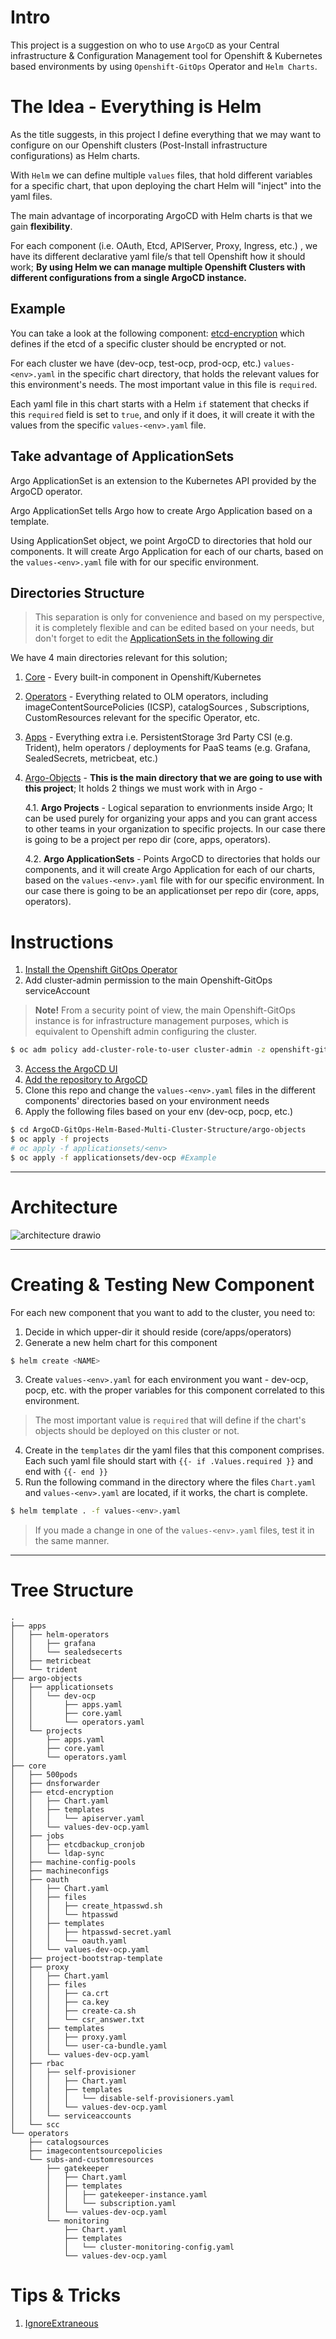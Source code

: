 # Intro
This project is a suggestion on who to use `ArgoCD` as your Central infrastructure & Configuration Management tool for Openshift & Kubernetes based environments by using `Openshift-GitOps` Operator and `Helm Charts`.

# The Idea - Everything is Helm
As the title suggests, in this project I define everything that we may want to configure on our Openshift clusters (Post-Install infrastructure configurations) as Helm charts. 

With `Helm` we can define multiple `values` files, that hold different variables for a specific chart, that upon deploying the chart Helm will "inject" into the yaml files.

The main advantage of incorporating ArgoCD with Helm charts is that we gain **flexibility**.

For each component (i.e. OAuth, Etcd, APIServer, Proxy, Ingress, etc.) , we have its different declarative yaml file/s that tell Openshift how it should work; **By using Helm we can manage multiple Openshift Clusters with different configurations from a single ArgoCD instance.**

## Example
You can take a look at the following component: [etcd-encryption](https://github.com/tommeramber/ArgoCD-GitOps-Helm-Based-Multi-Cluster-Structure/tree/main/core/etcd-encryption) which defines if the etcd of a specific cluster should be encrypted or not.

For each cluster we have (dev-ocp, test-ocp, prod-ocp, etc.) `values-<env>.yaml` in the specific chart directory, that holds the relevant values for this environment's needs. The most important value in this file is `required`.

Each yaml file in this chart starts with a Helm `if` statement that checks if this `required` field is set to `true`, and only if it does, it will create it with the values from the specific `values-<env>.yaml` file.

## Take advantage of ApplicationSets
Argo ApplicationSet is an extension to the Kubernetes API provided by the ArgoCD operator.

Argo ApplicationSet tells Argo how to create Argo Application based on a template.

Using ApplicationSet object, we point ArgoCD to directories that hold our components. It will create Argo Application for each of our charts, based on the `values-<env>.yaml` file with for our specific environment.

## Directories Structure 
> This separation is only for convenience and based on my perspective, it is completely flexible and can be edited based on your needs, but don't forget to edit the [ApplicationSets in the following dir](https://github.com/tommeramber/ArgoCD-GitOps-Helm-Based-Multi-Cluster-Structure/tree/main/argo-objects/applicationsets)

We have 4 main directories relevant for this solution;
1. [Core](https://github.com/tommeramber/ArgoCD-GitOps-Helm-Based-Multi-Cluster-Structure/tree/main/core) - Every built-in component in Openshift/Kubernetes 
2. [Operators](https://github.com/tommeramber/ArgoCD-GitOps-Helm-Based-Multi-Cluster-Structure/tree/main/operators) - Everything related to OLM operators, including imageContentSourcePolicies (ICSP), catalogSources , Subscriptions, CustomResources relevant for the specific Operator, etc. 
3. [Apps](https://github.com/tommeramber/ArgoCD-GitOps-Helm-Based-Multi-Cluster-Structure/tree/main/apps) - Everything extra i.e. PersistentStorage 3rd Party CSI (e.g. Trident), helm operators / deployments for PaaS teams (e.g. Grafana, SealedSecrets, metricbeat, etc.)
4. [Argo-Objects](https://github.com/tommeramber/ArgoCD-GitOps-Helm-Based-Multi-Cluster-Structure/tree/main/argo-objects) - **This is the main directory that we are going to use with this project**; It holds 2 things we must work with in Argo - 

   4.1. **Argo Projects** - Logical separation to envrionments inside Argo; It can be used purely for organizing your apps and you can grant access to other teams in your organization to specific projects. In our case there is going to be a project per repo dir (core, apps, operators).
   
   4.2. **Argo ApplicationSets** - Points ArgoCD to directories that holds our components, and it will create Argo Application for each of our charts, based on the `values-<env>.yaml` file with for our specific environment. In our case there is going to be an applicationset per repo dir (core, apps, operators).


# Instructions 
1. [Install the Openshift GitOps Operator](https://github.com/tommeramber/ArgoCD-GitOps-Helm-Based-Multi-Cluster-Structure/tree/main/docs/InstallOperator)
2. Add cluster-admin permission to the main Openshift-GitOps serviceAccount
> **Note!** From a security point of view, the main Openshift-GitOps instance is for infrastructure management purposes, which is equivalent to Openshift admin configuring the cluster.
```bash
$ oc adm policy add-cluster-role-to-user cluster-admin -z openshift-gitops-argocd-application-controller -n openshift-gitops
```
3. [Access the ArgoCD UI](https://github.com/tommeramber/ArgoCD-GitOps-Helm-Based-Multi-Cluster-Structure/tree/main/docs/LoginToArgo)
4. [Add the repository to ArgoCD](https://github.com/tommeramber/ArgoCD-GitOps-Helm-Based-Multi-Cluster-Structure/tree/main/docs/AddRepoToArgo)
5. Clone this repo and change the `values-<env>.yaml` files in the different components' directories based on your environment needs
6. Apply the following files based on your env (dev-ocp, pocp, etc.)
```bash
$ cd ArgoCD-GitOps-Helm-Based-Multi-Cluster-Structure/argo-objects
$ oc apply -f projects
# oc apply -f applicationsets/<env> 
$ oc apply -f applicationsets/dev-ocp #Example
```
---

# Architecture 
![architecture drawio](https://user-images.githubusercontent.com/60185557/169005408-61517f0c-eec3-451f-9497-8bce42122b44.png)

---

# Creating & Testing New Component
For each new component that you want to add to the cluster, you need to:
1. Decide in which upper-dir it should reside (core/apps/operators)
2. Generate a new helm chart for this component
```bash
$ helm create <NAME>
```
3. Create `values-<env>.yaml` for each environment you want - dev-ocp, pocp, etc. with the proper variables for this component correlated to this environment.
> The most important value is `required` that will define if the chart's objects should be deployed on this cluster or not.
4. Create in the `templates` dir the yaml files that this component comprises. Each such yaml file should start with `{{- if .Values.required }}` and end with `{{- end }}`
5. Run the following command in the directory where the files `Chart.yaml` and `values-<env>.yaml` are located, if it works, the chart is complete.
```bash
$ helm template . -f values-<env>.yaml
```
> If you made a change in one of the `values-<env>.yaml` files, test it in the same manner.

---

# Tree Structure
```
.
├── apps
│   ├── helm-operators
│   │   ├── grafana
│   │   └── sealedsecerts
│   ├── metricbeat
│   └── trident
├── argo-objects
│   ├── applicationsets
│   │   └── dev-ocp
│   │       ├── apps.yaml
│   │       ├── core.yaml
│   │       └── operators.yaml
│   └── projects
│       ├── apps.yaml
│       ├── core.yaml
│       └── operators.yaml
├── core
│   ├── 500pods
│   ├── dnsforwarder
│   ├── etcd-encryption
│   │   ├── Chart.yaml
│   │   ├── templates
│   │   │   └── apiserver.yaml
│   │   └── values-dev-ocp.yaml
│   ├── jobs
│   │   ├── etcdbackup_cronjob
│   │   └── ldap-sync
│   ├── machine-config-pools
│   ├── machineconfigs
│   ├── oauth
│   │   ├── Chart.yaml
│   │   ├── files
│   │   │   ├── create_htpasswd.sh
│   │   │   └── htpasswd
│   │   ├── templates
│   │   │   ├── htpasswd-secret.yaml
│   │   │   └── oauth.yaml
│   │   └── values-dev-ocp.yaml
│   ├── project-bootstrap-template
│   ├── proxy
│   │   ├── Chart.yaml
│   │   ├── files
│   │   │   ├── ca.crt
│   │   │   ├── ca.key
│   │   │   ├── create-ca.sh
│   │   │   └── csr_answer.txt
│   │   ├── templates
│   │   │   ├── proxy.yaml
│   │   │   └── user-ca-bundle.yaml
│   │   └── values-dev-ocp.yaml
│   ├── rbac
│   │   ├── self-provisioner
│   │   │   ├── Chart.yaml
│   │   │   ├── templates
│   │   │   │   └── disable-self-provisioners.yaml
│   │   │   └── values-dev-ocp.yaml
│   │   └── serviceaccounts
│   └── scc
└── operators
    ├── catalogsources
    ├── imagecontentsourcepolicies
    └── subs-and-customresources
        ├── gatekeeper
        │   ├── Chart.yaml
        │   ├── templates
        │   │   ├── gatekeeper-instance.yaml
        │   │   └── subscription.yaml
        │   └── values-dev-ocp.yaml
        └── monitoring
            ├── Chart.yaml
            ├── templates
            │   └── cluster-monitoring-config.yaml
            └── values-dev-ocp.yaml
```


# Tips & Tricks

1. [IgnoreExtraneous](https://github.com/tommeramber/ArgoCD-GitOps-Helm-Based-Multi-Cluster-Structure/tree/main/docs/IgnoreExtraneous)

